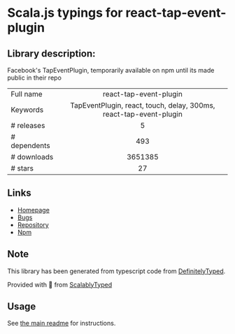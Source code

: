 
# Scala.js typings for react-tap-event-plugin


## Library description:
Facebook's TapEventPlugin, temporarily available on npm until its made public in their repo

|                    |                 |
| ------------------ | :-------------: |
| Full name          | react-tap-event-plugin |
| Keywords           | TapEventPlugin, react, touch, delay, 300ms, react-tap-event-plugin |
| # releases         | 5 |
| # dependents       | 493 |
| # downloads        | 3651385 |
| # stars            | 27 |

## Links
- [Homepage](http://facebook.github.io/react)
- [Bugs](https://github.com/zilverline/react-tap-event-plugin/issues)
- [Repository](https://github.com/zilverline/react-tap-event-plugin)
- [Npm](https://www.npmjs.com/package/react-tap-event-plugin)
    


## Note
This library has been generated from typescript code from [DefinitelyTyped](https://definitelytyped.org).

Provided with :purple_heart: from [ScalablyTyped](https://github.com/oyvindberg/ScalablyTyped)

## Usage
See [the main readme](../../readme.md) for instructions.


